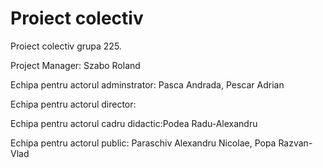Proiect colectiv
================

Proiect colectiv grupa 225. 

Project Manager: Szabo Roland

Echipa pentru actorul adminstrator: Pasca Andrada, Pescar Adrian

Echipa pentru actorul director:

Echipa pentru actorul cadru didactic:Podea Radu-Alexandru

Echipa pentru actorul public: Paraschiv Alexandru Nicolae, Popa Razvan-Vlad


